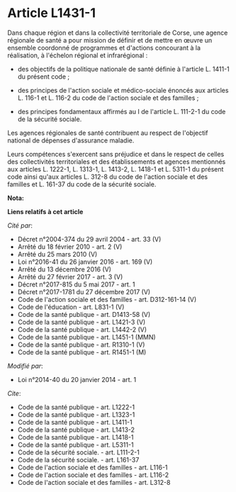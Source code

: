 # Article L1431-1

Dans chaque région et dans la collectivité territoriale de Corse, une agence régionale de santé a pour mission de définir et
de mettre en œuvre un ensemble coordonné de programmes et d'actions concourant à la réalisation, à l'échelon régional et
infrarégional :

- des objectifs de la politique nationale de santé définie à l'article L. 1411-1 du présent code ;

- des principes de l'action sociale et médico-sociale énoncés aux articles L. 116-1 et L. 116-2 du code de l'action sociale
et des familles ;

- des principes fondamentaux affirmés au I de l'article L. 111-2-1 du code de la sécurité sociale. 

Les agences régionales de santé contribuent au respect de l'objectif national de dépenses d'assurance maladie. 

Leurs compétences s'exercent sans préjudice et dans le respect de celles des collectivités territoriales et des
établissements et agences mentionnés aux articles L. 1222-1, L. 1313-1, L. 1413-2, L. 1418-1 et L. 5311-1 du présent code
ainsi qu'aux articles L. 312-8 du code de l'action sociale et des familles et L. 161-37 du code de la sécurité sociale.

**Nota:**



**Liens relatifs à cet article**

_Cité par_:

  - Décret n°2004-374 du 29 avril 2004 - art. 33 (V)
  - Arrêté du 18 février 2010 - art. 2 (V)
  - Arrêté du 25 mars 2010 (V)
  - Loi n°2016-41 du 26 janvier 2016 - art. 169 (V)
  - Arrêté du 13 décembre 2016 (V)
  - Arrêté du 27 février 2017 - art. 3 (V)
  - Décret n°2017-815 du 5 mai 2017 - art. 1
  - Décret n°2017-1781 du 27 décembre 2017 (V)
  - Code de l'action sociale et des familles - art. D312-161-14 (V)
  - Code de l'éducation - art. L831-1 (V)
  - Code de la santé publique - art. D1413-58 (V)
  - Code de la santé publique - art. L1421-3 (V)
  - Code de la santé publique - art. L1442-2 (V)
  - Code de la santé publique - art. L1451-1 (MMN)
  - Code de la santé publique - art. R1310-1 (V)
  - Code de la santé publique - art. R1451-1 (M)

_Modifié par_:

  - Loi n°2014-40 du 20 janvier 2014 - art. 1

_Cite_:

  - Code de la santé publique - art. L1222-1
  - Code de la santé publique - art. L1323-1
  - Code de la santé publique - art. L1411-1
  - Code de la santé publique - art. L1413-2
  - Code de la santé publique - art. L1418-1
  - Code de la santé publique - art. L5311-1
  - Code de la sécurité sociale. - art. L111-2-1
  - Code de la sécurité sociale. - art. L161-37
  - Code de l'action sociale et des familles - art. L116-1
  - Code de l'action sociale et des familles - art. L116-2
  - Code de l'action sociale et des familles - art. L312-8
